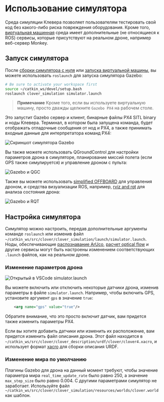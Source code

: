 # Использование симулятора

Среда симуляции Клевера позволяет пользователям тестировать свой код без какого-либо риска повреждения оборудования. Кроме того, [виртуальная машинная](simulation_vm.md) среда имеет дополнительные (не относящиеся к ROS) сервисы, которые присутствуют на реальном дроне, например веб-сервер Monkey.

## Запуск симулятора

После [сборки симулятора с нуля](simulation_native.md) или [запуска виртуальной машины](simulation_vm.md), вы можете использовать `roslaunch` для запуска симулятора Gazebo:

```bash
# Be sure to activate your workspace first
source ~/catkin_ws/devel/setup.bash
roslaunch clover_simulation simulator.launch
```

> **Примечание** Кроме того, если вы используете виртуальную машину, просто дважды щелкните `Gazebo PX4` на рабочем столе.  

Это запустит Gazebo сервер и клиент, бинарные файлы PX4 SITL binary и ноды Клевера. Терминал, в котором была запущена команда, будет отображать отладочные сообщения от нод и PX4, а также принимать входные данные для интерпретатора команд PX4:

![Скриншот симулятора Gazebo](../assets/simulation_usage/01_running_gazebo.jpg)

Вы также можете использовать QGroundControl для настройки параметров дрона в симуляторе, планирование миссий полета (если GPS также симулируется) и управление дроном с пульта:

![Gazebo и QGC](../assets/simulation_usage/02_gazebo_qgc.jpg)

Также вы можете использовать [simplified OFFBOARD](simple_offboard.md) для управления дроном, и средства визуализации ROS, например, [rviz and rqt](rviz.md) для анализа состояния дрона:

![Gazebo и RQT](../assets/simulation_usage/03_gazebo_rqt.jpg)

## Настройка симулятора

Симулятор можно настроить, передав дополнительные аргументы команде `roslaunch` или изменив файл `~/catkin_ws/src/clover/clover_simulation/launch/simulator.launch`. Ноды, обеспечивающие [распознавание ArUco](aruco.md), [расчет optical flow](optical_flow.md) и другие сервисы могут быть настроены изменением соответствующих `.launch` файлов, как на реальном дроне.

### Изменение параметров дрона

![Открытый в VSCode simulator.launch](../assets/simulation_usage/04_vscode_config.jpg)

Вы можете включить или отключить некоторые датчики дрона, изменив параметры в файле `simulator.launch`. Например, чтобы включить GPS, установите аргумент `gps` в значение `true`:

```xml
    <arg name="gps" value="true"/>
```

Обратите внимание, что это просто включит датчик, вам придется также изменить параметры PX4.

Если вы хотите добавить датчики или изменить их расположение, вам придется изменить файл описания дрона. Этот файл находится в `~/catkin_ws/src/clover/clover_description/urdf/clover/clover4.xacro`, и использует формат [xacro](http://wiki.ros.org/xacro) для сборки описания URDF.

### Изменение мира по умолчанию

Плагины Gazebo для дрона на данный момент требуют, чтобы значение параметра мира `real_time_update_rate` было равно 250, а значение `max_step_size` было равно 0.004. С другими параметрами симулятор не заработает. Используйте файл `~/catkin_ws/src/clover/clover_simulation/resources/worlds/clover.world` как шаблон.
